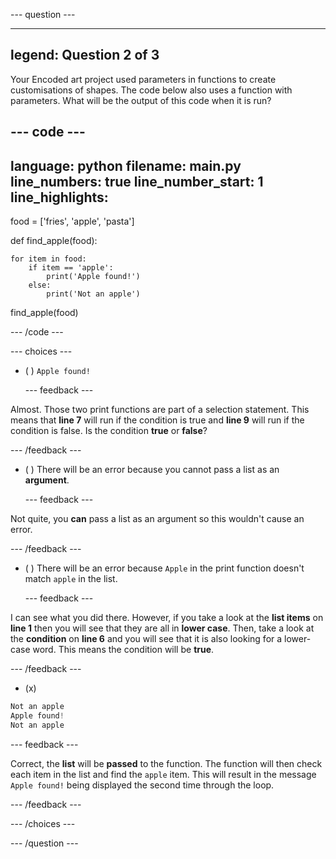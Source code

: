 
--- question ---

---
legend: Question 2 of 3
---

Your Encoded art project used parameters in functions to create customisations of shapes. The code below also uses a function with parameters. What will be the output of this code when it is run?

--- code ---
---
language: python filename: main.py line_numbers: true line_number_start: 1
line_highlights:
---
food = ['fries', 'apple', 'pasta']

def find_apple(food):

    for item in food:
        if item == 'apple':
            print('Apple found!')
        else:
            print('Not an apple')

find_apple(food)

--- /code ---

--- choices ---

- ( ) `Apple found!`

  --- feedback ---

Almost. Those two print functions are part of a selection statement. This means that **line 7** will run if the condition is true and **line 9** will run if the condition is false. Is the condition **true** or **false**?

  --- /feedback ---

- ( ) There will be an error because you cannot pass a list as an **argument**.

  --- feedback ---

Not quite, you **can** pass a list as an argument so this wouldn't cause an error.

  --- /feedback ---

- ( ) There will be an error because `Apple` in the print function doesn't match `apple` in the list.

  --- feedback ---

I can see what you did there. However, if you take a look at the **list items** on **line 1** then you will see that they are all in **lower case**. Then, take a look at the **condition** on **line 6** and you will see that it is also looking for a lower-case word. This means the condition will be **true**.

  --- /feedback ---

- (x)
```python
Not an apple
Apple found!
Not an apple
```

  --- feedback ---

Correct, the **list** will be **passed** to the function. The function will then check each item in the list and find the `apple` item. This will result in the message `Apple found!` being displayed the second time through the loop.

  --- /feedback ---

--- /choices ---

--- /question ---
